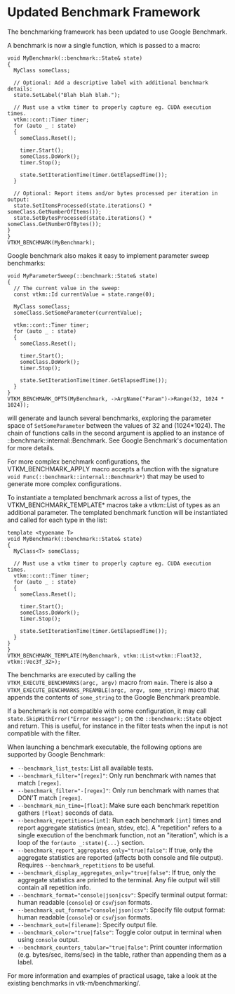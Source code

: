 # Updated Benchmark Framework

The benchmarking framework has been updated to use Google Benchmark.

A benchmark is now a single function, which is passed to a macro:

```
void MyBenchmark(::benchmark::State& state)
{
  MyClass someClass;

  // Optional: Add a descriptive label with additional benchmark details:
  state.SetLabel("Blah blah blah.");

  // Must use a vtkm timer to properly capture eg. CUDA execution times.
  vtkm::cont::Timer timer;
  for (auto _ : state)
  {
    someClass.Reset();

    timer.Start();
    someClass.DoWork();
    timer.Stop();

    state.SetIterationTime(timer.GetElapsedTime());
  }

  // Optional: Report items and/or bytes processed per iteration in output:
  state.SetItemsProcessed(state.iterations() * someClass.GetNumberOfItems());
  state.SetBytesProcessed(state.iterations() * someClass.GetNumberOfBytes());
}
}
VTKM_BENCHMARK(MyBenchmark);
```

Google benchmark also makes it easy to implement parameter sweep benchmarks:

```
void MyParameterSweep(::benchmark::State& state)
{
  // The current value in the sweep:
  const vtkm::Id currentValue = state.range(0);

  MyClass someClass;
  someClass.SetSomeParameter(currentValue);

  vtkm::cont::Timer timer;
  for (auto _ : state)
  {
    someClass.Reset();

    timer.Start();
    someClass.DoWork();
    timer.Stop();

    state.SetIterationTime(timer.GetElapsedTime());
  }
}
VTKM_BENCHMARK_OPTS(MyBenchmark, ->ArgName("Param")->Range(32, 1024 * 1024));
```

will generate and launch several benchmarks, exploring the parameter space of
`SetSomeParameter` between the values of 32 and (1024*1024). The chain of
functions calls in the second argument is applied to an instance of
::benchmark::internal::Benchmark. See Google Benchmark's documentation for
more details.

For more complex benchmark configurations, the VTKM_BENCHMARK_APPLY macro
accepts a function with the signature
`void Func(::benchmark::internal::Benchmark*)` that may be used to generate
more complex configurations.

To instantiate a templated benchmark across a list of types, the
VTKM_BENCHMARK_TEMPLATE* macros take a vtkm::List of types as an additional
parameter. The templated benchmark function will be instantiated and called
for each type in the list:

```
template <typename T>
void MyBenchmark(::benchmark::State& state)
{
  MyClass<T> someClass;

  // Must use a vtkm timer to properly capture eg. CUDA execution times.
  vtkm::cont::Timer timer;
  for (auto _ : state)
  {
    someClass.Reset();

    timer.Start();
    someClass.DoWork();
    timer.Stop();

    state.SetIterationTime(timer.GetElapsedTime());
  }
}
}
VTKM_BENCHMARK_TEMPLATE(MyBenchmark, vtkm::List<vtkm::Float32, vtkm::Vec3f_32>);
```

The benchmarks are executed by calling the `VTKM_EXECUTE_BENCHMARKS(argc, argv)`
macro from `main`. There is also a `VTKM_EXECUTE_BENCHMARKS_PREAMBLE(argc, argv, some_string)`
macro that appends the contents of `some_string` to the Google Benchmark preamble.

If a benchmark is not compatible with some configuration, it may call 
`state.SkipWithError("Error message");` on the `::benchmark::State` object and return. This is
useful, for instance in the filter tests when the input is not compatible with the filter.

When launching a benchmark executable, the following options are supported by Google Benchmark:

- `--benchmark_list_tests`: List all available tests.
- `--benchmark_filter="[regex]"`: Only run benchmark with names that match `[regex]`.
- `--benchmark_filter="-[regex]"`: Only run benchmark with names that DON'T match `[regex]`.
- `--benchmark_min_time=[float]`: Make sure each benchmark repetition gathers `[float]` seconds
  of data.
- `--benchmark_repetitions=[int]`: Run each benchmark `[int]` times and report aggregate statistics 
  (mean, stdev, etc). A "repetition" refers to a single execution of the benchmark function, not
  an "iteration", which is a loop of the `for(auto _:state){...}` section.
- `--benchmark_report_aggregates_only="true|false"`: If true, only the aggregate statistics are
  reported (affects both console and file output). Requires `--benchmark_repetitions` to be useful.
- `--benchmark_display_aggregates_only="true|false"`: If true, only the aggregate statistics are
  printed to the terminal. Any file output will still contain all repetition info.
- `--benchmark_format="console|json|csv"`: Specify terminal output format: human readable 
  (`console`) or `csv`/`json` formats.
- `--benchmark_out_format="console|json|csv"`: Specify file output format: human readable 
  (`console`) or `csv`/`json` formats.
- `--benchmark_out=[filename]`: Specify output file.
- `--benchmark_color="true|false"`: Toggle color output in terminal when using `console` output.
- `--benchmark_counters_tabular="true|false"`: Print counter information (e.g. bytes/sec, items/sec)
  in the table, rather than appending them as a label.

For more information and examples of practical usage, take a look at the existing benchmarks in
vtk-m/benchmarking/.
